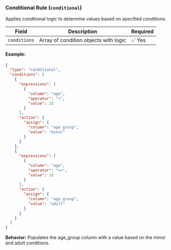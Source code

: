 ### Conditional Rule (`conditional`)

Applies conditional logic to determine values based on specified conditions.

| Field        | Description                           | Required |
| ------------ | ------------------------------------- | -------- |
| `conditions` | Array of condition objects with logic | ✅ Yes   |

#### Example:

```json
{
  "type": "conditional",
  "conditions": [
    {
      "expressions": [
        {
          "column": "age",
          "operator": "<",
          "value": 18
        }
      ],
      "action": {
        "assign": {
          "column": "age_group",
          "value": "minor"
        }
      }
    },
    {
      "expressions": [
        {
          "column": "age",
          "operator": ">=",
          "value": 18
        }
      ],
      "action": {
        "assign": {
          "column": "age_group",
          "value": "adult"
        }
      }
    }
  ]
}
```

**Behavior:** Populates the age_group column with a value based on the minor and adult conditions.
